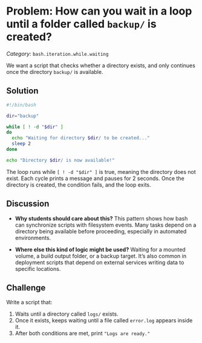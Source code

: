 # Problem: How can you wait in a loop until a folder called `backup/` is created?

*Category:* `bash.iteration.while.waiting`

We want a script that checks whether a directory exists, and only continues once the directory `backup/` is available.

## Solution

```bash
#!/bin/bash

dir="backup"

while [ ! -d "$dir" ]
do
  echo "Waiting for directory $dir/ to be created..."
  sleep 2
done

echo "Directory $dir/ is now available!"
```

The loop runs while `[ ! -d "$dir" ]` is true, meaning the directory does not exist. Each cycle prints a message and pauses for 2 seconds. Once the directory is created, the condition fails, and the loop exits.

## Discussion

* **Why students should care about this?**
  This pattern shows how bash can synchronize scripts with filesystem events. Many tasks depend on a directory being available before proceeding, especially in automated environments.

* **Where else this kind of logic might be used?**
  Waiting for a mounted volume, a build output folder, or a backup target. It’s also common in deployment scripts that depend on external services writing data to specific locations.

## Challenge

Write a script that:

1. Waits until a directory called `logs/` exists.
2. Once it exists, keeps waiting until a file called `error.log` appears inside it.
3. After both conditions are met, print `"Logs are ready."`
